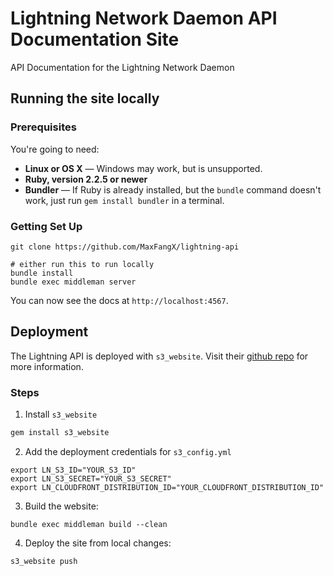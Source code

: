 # Lightning Network Daemon API Documentation Site
API Documentation for the Lightning Network Daemon

## Running the site locally

### Prerequisites

You're going to need:

 - **Linux or OS X** — Windows may work, but is unsupported.
 - **Ruby, version 2.2.5 or newer**
 - **Bundler** — If Ruby is already installed, but the `bundle` command doesn't work, just run `gem install bundler` in a terminal.

### Getting Set Up

```shell
git clone https://github.com/MaxFangX/lightning-api

# either run this to run locally
bundle install
bundle exec middleman server
```

You can now see the docs at `http://localhost:4567`.

## Deployment

The Lightning API is deployed with `s3_website`. Visit their [github
repo](https://github.com/laurilehmijoki/s3_website) for more information.

### Steps

1. Install `s3_website`
```bash
gem install s3_website
```

2. Add the deployment credentials for `s3_config.yml`
```
export LN_S3_ID="YOUR_S3_ID"
export LN_S3_SECRET="YOUR_S3_SECRET"
export LN_CLOUDFRONT_DISTRIBUTION_ID="YOUR_CLOUDFRONT_DISTRIBUTION_ID"
```

3. Build the website:
```
bundle exec middleman build --clean
```

4. Deploy the site from local changes:

```
s3_website push
```
